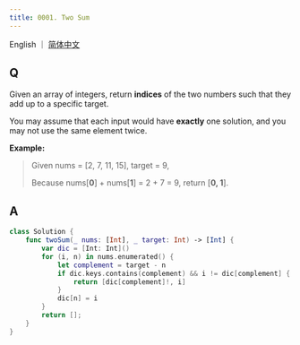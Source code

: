 ```yaml
---
title: 0001. Two Sum 
---
```


English ｜ [简体中文](leetcode/0001)



## Q

Given an array of integers, return **indices** of the two numbers such that they add up to a specific target.

You may assume that each input would have **exactly** one solution, and you may not use the same element twice.

**Example:**

>Given nums = [2, 7, 11, 15], target = 9,
>
>Because nums[**0**] + nums[**1**] = 2 + 7 = 9,
>return [**0, 1**].



## A

```swift
class Solution {
    func twoSum(_ nums: [Int], _ target: Int) -> [Int] {
        var dic = [Int: Int]()
        for (i, n) in nums.enumerated() {
            let complement = target - n 
            if dic.keys.contains(complement) && i != dic[complement] {
                return [dic[complement]!, i]
            }
            dic[n] = i
        }
        return [];
    }
}
```
